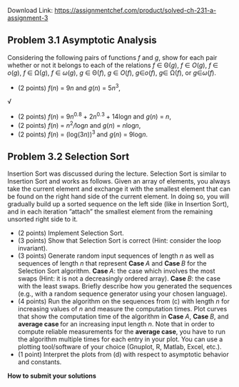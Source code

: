 Download Link: https://assignmentchef.com/product/solved-ch-231-a-assignment-3
<br>
<h2><strong>Problem 3.1 </strong>Asymptotic Analysis</h2>

Considering the following pairs of functions <em>f </em>and <em>g</em>, show for each pair whether or not it belongs to each of the relations <em>f </em>∈ Θ(<em>g</em>), <em>f </em>∈ <em>O</em>(<em>g</em>), <em>f </em>∈ <em>o</em>(<em>g</em>), <em>f </em>∈ Ω(<em>g</em>), <em>f </em>∈ <em>ω</em>(<em>g</em>), <em>g </em>∈ Θ(<em>f</em>), <em>g </em>∈ <em>O</em>(<em>f</em>), <em>g</em>∈<em>o</em>(<em>f</em>), <em>g</em>∈ Ω(<em>f</em>), or <em>g</em>∈<em>ω</em>(<em>f</em>).

<ul>

 <li>(2 points) <em>f</em>(<em>n</em>) = 9<em>n </em>and <em>g</em>(<em>n</em>) = 5<em>n</em><sup>3</sup>,</li>

</ul>

√

<ul>

 <li>(2 points) <em>f</em>(<em>n</em>) = 9<em>n</em><sup>0<em>.</em>8 </sup>+ 2<em>n</em><sup>0<em>.</em>3 </sup>+ 14log<em>n </em>and <em>g</em>(<em>n</em>) = <em>n</em>,</li>

 <li>(2 points) <em>f</em>(<em>n</em>) = <em>n</em><sup>2</sup><em>/</em>log<em>n </em>and <em>g</em>(<em>n</em>) = <em>n</em>log<em>n</em>,</li>

 <li>(2 points) <em>f</em>(<em>n</em>) = (log(3<em>n</em>))<sup>3 </sup>and <em>g</em>(<em>n</em>) = 9log<em>n</em>.</li>

</ul>

<h2><strong>Problem 3.2 </strong>Selection Sort</h2>

Insertion Sort was discussed during the lecture. Selection Sort is similar to Insertion Sort and works as follows. Given an array of elements, you always take the current element and exchange it with the smallest element that can be found on the right hand side of the current element. In doing so, you will gradually build up a sorted sequence on the left side (like in Insertion Sort), and in each iteration ”attach” the smallest element from the remaining unsorted right side to it.

<ul>

 <li>(2 points) Implement Selection Sort.</li>

 <li>(3 points) Show that Selection Sort is correct (Hint: consider the loop invariant).</li>

 <li>(3 points) Generate random input sequences of length <em>n </em>as well as sequences of length <em>n </em>that represent <strong>Case </strong><em>A </em>and <strong>Case </strong><em>B </em>for the Selection Sort algorithm. <strong>Case </strong><em>A</em>: the case which involves the most swaps (Hint: it is not a decreasingly ordered array). <strong>Case </strong><em>B</em>: the case with the least swaps. Briefly describe how you generated the sequences (e.g., with a random sequence generator using your chosen language).</li>

 <li>(4 points) Run the algorithm on the sequences from (c) with length <em>n </em>for increasing values of <em>n </em>and measure the computation times. Plot curves that show the computation time of the algorithm in <strong>Case </strong><em>A</em>, <strong>Case </strong><em>B</em>, and <strong>average case </strong>for an increasing input length <em>n</em>. Note that in order to compute reliable measurements for the <strong>average case</strong>, you have to run the algorithm multiple times for each entry in your plot. You can use a plotting tool/software of your choice (Gnuplot, R, Matlab, Excel, etc.).</li>

 <li>(1 point) Interpret the plots from (d) with respect to asymptotic behavior and constants.</li>

</ul>

<strong>How to submit your solutions</strong>